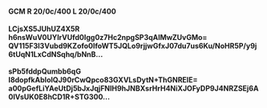 #### GCM R 20/0c/400 L 20/0c/400
**LCjsXS5JUhUZ4X5R**<br/>**h6nsWuV0UYIrVUfd0Igg0z7Hc2npgSP3qAlMwZUvGMo=**<br/>**QV115F3l3Vubd9KZofo0IfoWT5JQLo9rjjwGfxJ07du7us6Ku/NoHR5P/y9j6tUqN1LxCdNSqhq/bNnB...**<br/><br/>
**sPb5fddpQumbb6qG**<br/>**I8dopfkAbIolQJ90rCwQpco83GXVLsDytN+ThGNRElE=**<br/>**a00pGefLiYAeUtDj5bJxJqjFNlH9hJNBXsrHrH4NiXJOFyDP9J4NRZSEj6A0IVsUK0E8hCD1R+STG300...**